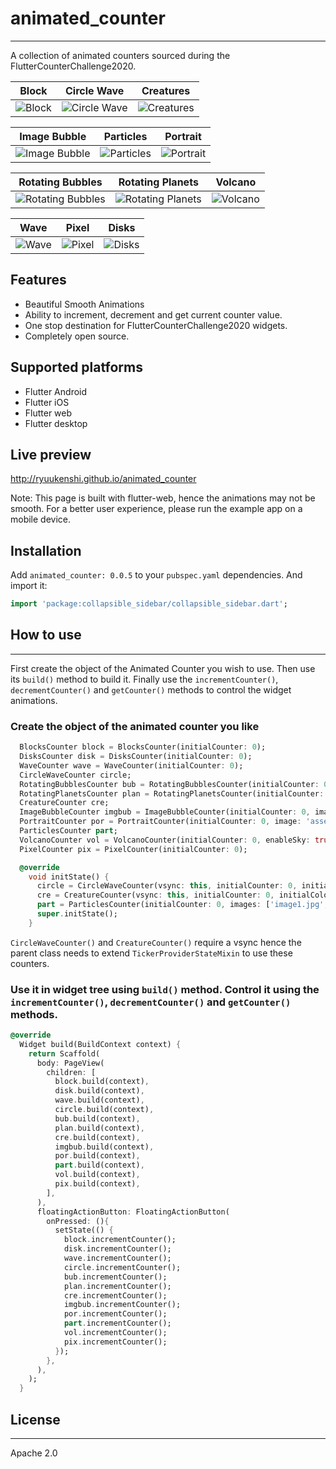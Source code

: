 # animated_counter
-------------------------------------------------------------

A collection of animated counters sourced during the FlutterCounterChallenge2020.

Block                      | Circle Wave               |        Creatures
:-------------------------:|:-------------------------:|:-------------------------:
![Block](https://raw.githubusercontent.com/RyuuKenshi/flutter_animated_counter/main/ss/blocks.gif)    | ![Circle Wave](https://raw.githubusercontent.com/RyuuKenshi/flutter_animated_counter/main/ss/circle_wave.gif) |  ![Creatures](https://raw.githubusercontent.com/RyuuKenshi/flutter_animated_counter/main/ss/creatures.gif)

Image Bubble               |Particles                  |        Portrait
:-------------------------:|:-------------------------:|:-------------------------:
![Image Bubble](https://raw.githubusercontent.com/RyuuKenshi/flutter_animated_counter/main/ss/image_bubble.gif)   |![Particles](https://raw.githubusercontent.com/RyuuKenshi/flutter_animated_counter/main/ss/particles.gif)      |  ![Portrait](https://raw.githubusercontent.com/RyuuKenshi/flutter_animated_counter/main/ss/portrait.gif)

Rotating Bubbles           |        Rotating Planets   |        Volcano
:-------------------------:|:-------------------------:|:-------------------------:
![Rotating Bubbles](https://raw.githubusercontent.com/RyuuKenshi/flutter_animated_counter/main/ss/rotating_bubbles.gif) |  ![Rotating Planets](https://raw.githubusercontent.com/RyuuKenshi/flutter_animated_counter/main/ss/rotating_planets.gif)|  ![Volcano](https://raw.githubusercontent.com/RyuuKenshi/flutter_animated_counter/main/ss/volcano.gif)

Wave                       |        Pixel             |        Disks
:-------------------------:|:-------------------------:|:-------------------------:
![Wave](https://raw.githubusercontent.com/RyuuKenshi/flutter_animated_counter/main/ss/wave.gif)         |  ![Pixel](https://raw.githubusercontent.com/RyuuKenshi/flutter_animated_counter/main/ss/pixel.gif)         |  ![Disks](https://raw.githubusercontent.com/RyuuKenshi/flutter_animated_counter/main/ss/disks.gif)


## Features

* Beautiful Smooth Animations
* Ability to increment, decrement and get current counter value.
* One stop destination for FlutterCounterChallenge2020 widgets.
* Completely open source.

## Supported platforms

* Flutter Android
* Flutter iOS
* Flutter web
* Flutter desktop

## Live preview

http://ryuukenshi.github.io/animated_counter

Note: This page is built with flutter-web, hence the animations may not be smooth. For a better user experience, please run the example app on a mobile device.

## Installation

Add `animated_counter: 0.0.5` to your `pubspec.yaml` dependencies. And import it:

```dart
import 'package:collapsible_sidebar/collapsible_sidebar.dart';
```

## How to use
-----------------------------------------------

First create the object of the Animated Counter you wish to use. Then use its `build()` method to build it. Finally use the `incrementCounter()`, `decrementCounter()` and `getCounter()` methods to control the widget animations.

### Create the object of the animated counter you like

```dart
  BlocksCounter block = BlocksCounter(initialCounter: 0);
  DisksCounter disk = DisksCounter(initialCounter: 0);
  WaveCounter wave = WaveCounter(initialCounter: 0);
  CircleWaveCounter circle;
  RotatingBubblesCounter bub = RotatingBubblesCounter(initialCounter: 0, initialColors: [Colors.red, Colors.green, Colors.blue]);
  RotatingPlanetsCounter plan = RotatingPlanetsCounter(initialCounter: 0, initialColors: [Colors.red, Colors.green, Colors.blue]);
  CreatureCounter cre;
  ImageBubbleCounter imgbub = ImageBubbleCounter(initialCounter: 0, image: 'assets/dash.jpg');
  PortraitCounter por = PortraitCounter(initialCounter: 0, image: 'assets/mattis.jpeg');
  ParticlesCounter part;
  VolcanoCounter vol = VolcanoCounter(initialCounter: 0, enableSky: true);
  PixelCounter pix = PixelCounter(initialCounter: 0);

  @override
    void initState() {
      circle = CircleWaveCounter(vsync: this, initialCounter: 0, initialColors: [Colors.red, Colors.green, Colors.blue]);
      cre = CreatureCounter(vsync: this, initialCounter: 0, initialColors: [Colors.red, Colors.green, Colors.blue]);
      part = ParticlesCounter(initialCounter: 0, images: ['image1.jpg', 'image2.jpg', 'image3.jpg', 'image4.jpg', 'image5.jpg']);
      super.initState();
    }
```
`CircleWaveCounter()` and `CreatureCounter()` require a vsync hence the parent class needs to extend `TickerProviderStateMixin` to use these counters.

### Use it in widget tree using `build()` method. Control it using the `incrementCounter()`, `decrementCounter()` and `getCounter()` methods.

```dart
@override
  Widget build(BuildContext context) {
    return Scaffold(
      body: PageView(
        children: [
          block.build(context),
          disk.build(context),
          wave.build(context),
          circle.build(context),
          bub.build(context),
          plan.build(context),
          cre.build(context),
          imgbub.build(context),
          por.build(context),
          part.build(context),
          vol.build(context),
          pix.build(context),
        ],
      ),
      floatingActionButton: FloatingActionButton(
        onPressed: (){
          setState(() {
            block.incrementCounter();
            disk.incrementCounter();
            wave.incrementCounter();
            circle.incrementCounter();
            bub.incrementCounter();
            plan.incrementCounter();
            cre.incrementCounter();
            imgbub.incrementCounter();
            por.incrementCounter();
            part.incrementCounter();
            vol.incrementCounter();
            pix.incrementCounter();
          });
        },
      ),
    );
  }
```

## License
--------------------------------------------------------------

Apache 2.0